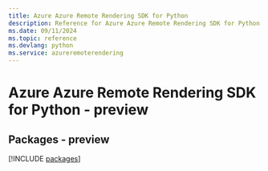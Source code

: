```yaml
---
title: Azure Azure Remote Rendering SDK for Python
description: Reference for Azure Azure Remote Rendering SDK for Python
ms.date: 09/11/2024
ms.topic: reference
ms.devlang: python
ms.service: azureremoterendering
---
```

# Azure Azure Remote Rendering SDK for Python - preview
## Packages - preview
[!INCLUDE [packages](azure-remote-rendering-index.md)]